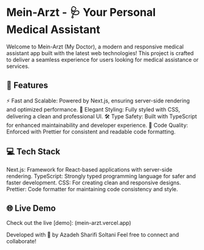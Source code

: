 # Mein-Arzt - 🩺 Your Personal Medical Assistant

Welcome to Mein-Arzt (My Doctor), a modern and responsive medical assistant app built with the latest web technologies! This project is crafted to deliver a seamless experience for users looking for medical assistance or services.

## 🌟 Features

⚡ Fast and Scalable: Powered by Next.js, ensuring server-side rendering and optimized performance.
🎨 Elegant Styling: Fully styled with CSS, delivering a clean and professional UI.
🛠️ Type Safety: Built with TypeScript for enhanced maintainability and developer experience.
🧹 Code Quality: Enforced with Prettier for consistent and readable code formatting.

## 💻 Tech Stack

Next.js: Framework for React-based applications with server-side rendering.
TypeScript: Strongly typed programming language for safer and faster development.
CSS: For creating clean and responsive designs.
Prettier: Code formatter for maintaining code consistency and style.

## 🌐 Live Demo

Check out the live [demo]: (mein-arzt.vercel.app)

Developed with 🌻 by Azadeh Sharifi Soltani
Feel free to connect and collaborate!
